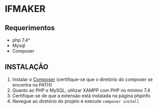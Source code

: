 # IFMAKER

## Requerimentos
* php 7.4^
* Mysql
* Composer

## INSTALAÇÃO
1. Instalar o [Composer](https://getcomposer.org/download/) (certifique-se que o diretório do composer se encontra na PATH)
2. Quanto ao PHP e MySQL, utilizar XAMPP com PHP no mínimo 7.4
3. Certifique-se de que a extensão está instalada na página phpinfo
4. Navegue ao diretório do projeto e execute ``` composer install ``` 

